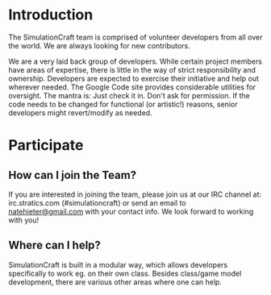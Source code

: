 

# Introduction
The SimulationCraft team is comprised of volunteer developers from all over the world. We are always looking for new contributors.

We are a very laid back group of developers. While certain project members have areas of expertise, there is little in the way of strict responsibility and ownership. Developers are expected to exercise their initiative and help out wherever needed. The Google Code site provides considerable utilities for oversight. The mantra is: Just check it in. Don't ask for permission. If the code needs to be changed for functional (or artistic!) reasons, senior developers might revert/modify as needed.


# Participate
## How can I join the Team?
If you are interested in joining the team, please join us at our IRC channel at: irc.stratics.com (#simulationcraft) or send an email to natehieter@gmail.com with your contact info. We look forward to working with you!

## Where can I help?
SimulationCraft is built in a modular way, which allows developers specifically to work eg. on their own class. Besides class/game model development, there are various other areas where one can help.